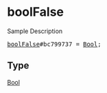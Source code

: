 # boolFalse

Sample Description

<pre>
<a href="../constructor/boolFalse.md">boolFalse</a>#bc799737 = <a href="../type/Bool.md">Bool</a>;
</pre>

## Type

<a href="../type/Bool.md">Bool</a>
